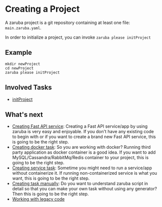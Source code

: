 # Creating a Project

A zaruba project is a git repository containing at least one file: `main.zaruba.yaml`.

In order to initialize a project, you can invoke `zaruba please initProject`

## Example

```
mkdir newProject
cd newProject
zaruba please initProject
```

## Involved Tasks

* [initProject](tasks/initProject.md)

## What's next


* [Creating Fast API service](creating-fast-api-service.md): Creating a Fast API service/app by using zaruba is very easy and enjoyable. If you don't have any existing code to begin with or if you want to create a brand new Fast API service, this is going to be the right step.
* [Creating docker task](creating-docker-task.md): So you are working with docker? Running third party application as docker container is a good idea. If you want to add MySQL/Cassandra/RabbitMq/Redis container to your project, this is going to be the right step.
* [Creating service task](creating-service-task.md): Sometime you might need to run a service/app without containerize it. If running non-containerized service is what you want, this is going to be the right step.
* [Creating task manually](understanding-task.md): Do you want to understand zaruba script in detail so that you can make your own task without using any generator? Then this is going to be the right step.
* [Working with legacy code](working-with-legacy-code.md)